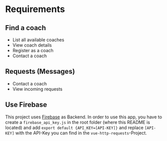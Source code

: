 # Requirements
## Find a coach
- List all available coaches
- View coach details
- Register as a coach
- Contact a coach

## Requests (Messages)
- Contact a coach
- View incoming requests

## Use Firebase
This project uses [Firebase](https://firebase.google.com/) as Backend. In order
to use this app, you have to create a `firebase_api_key.js` in the root folder (where this README is located) and add `export default {API_KEY=[API-KEY]}` and replace `[API-KEY]` with the API-Key you can find in the `vue-http-requests`-Project.

